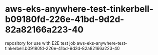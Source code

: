 # aws-eks-anywhere-test-tinkerbell-b09180fd-226e-41bd-9d2d-82a82166a223-40
repository for use with E2E test job aws-eks-anywhere-test-tinkerbell:b09180fd-226e-41bd-9d2d-82a82166a223-40
